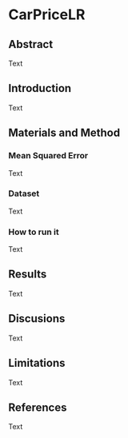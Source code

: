 # CarPriceLR
## Abstract
Text
## Introduction
Text
## Materials and Method
### Mean Squared Error
Text
### Dataset
Text
### How to run it
Text
## Results
Text
## Discusions
Text
## Limitations
Text
## References
Text
